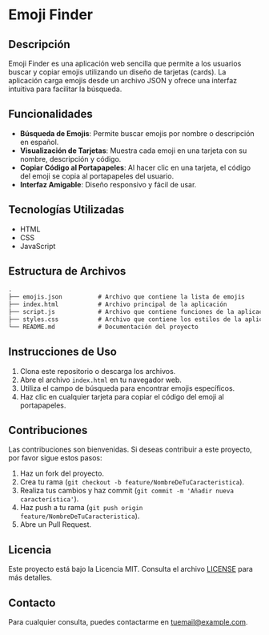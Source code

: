 # Emoji Finder

## Descripción

Emoji Finder es una aplicación web sencilla que permite a los usuarios buscar y copiar emojis utilizando un diseño de tarjetas (cards). La aplicación carga emojis desde un archivo JSON y ofrece una interfaz intuitiva para facilitar la búsqueda.

## Funcionalidades

- **Búsqueda de Emojis**: Permite buscar emojis por nombre o descripción en español.
- **Visualización de Tarjetas**: Muestra cada emoji en una tarjeta con su nombre, descripción y código.
- **Copiar Código al Portapapeles**: Al hacer clic en una tarjeta, el código del emoji se copia al portapapeles del usuario.
- **Interfaz Amigable**: Diseño responsivo y fácil de usar.

## Tecnologías Utilizadas

- HTML
- CSS
- JavaScript

## Estructura de Archivos

```txt
.
├── emojis.json          # Archivo que contiene la lista de emojis
├── index.html           # Archivo principal de la aplicación
├── script.js            # Archivo que contiene funciones de la aplicación
├── styles.css           # Archivo que contiene los estilos de la aplicación
└── README.md            # Documentación del proyecto
```

## Instrucciones de Uso

1. Clona este repositorio o descarga los archivos.
2. Abre el archivo `index.html` en tu navegador web.
3. Utiliza el campo de búsqueda para encontrar emojis específicos.
4. Haz clic en cualquier tarjeta para copiar el código del emoji al portapapeles.

## Contribuciones

Las contribuciones son bienvenidas. Si deseas contribuir a este proyecto, por favor sigue estos pasos:

1. Haz un fork del proyecto.
2. Crea tu rama (`git checkout -b feature/NombreDeTuCaracteristica`).
3. Realiza tus cambios y haz commit (`git commit -m 'Añadir nueva característica'`).
4. Haz push a tu rama (`git push origin feature/NombreDeTuCaracteristica`).
5. Abre un Pull Request.

## Licencia

Este proyecto está bajo la Licencia MIT. Consulta el archivo [LICENSE](LICENSE) para más detalles.

## Contacto

Para cualquier consulta, puedes contactarme en [tuemail@example.com](mailto:tuemail@example.com).
